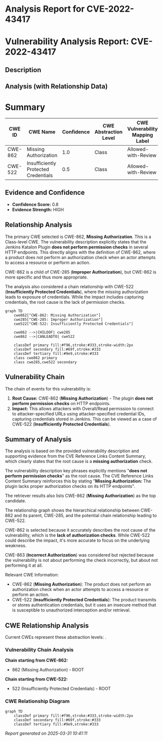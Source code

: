 # Analysis Report for CVE-2022-43417

# Vulnerability Analysis Report: CVE-2022-43417

## Description



## Analysis (with Relationship Data)

# Summary
| CWE ID | CWE Name | Confidence | CWE Abstraction Level | CWE Vulnerability Mapping Label | CWE-Vulnerability Mapping Notes |
|---|---|---|---|---|---|
| CWE-862 | Missing Authorization | 1.0 | Class | Allowed-with-Review | Primary CWE |
| CWE-522 | Insufficiently Protected Credentials | 0.5 | Class | Allowed-with-Review | Secondary Candidate |

## Evidence and Confidence

*   **Confidence Score:** 0.8
*   **Evidence Strength:** HIGH

## Relationship Analysis
The primary CWE selected is CWE-862, **Missing Authorization**. This is a Class-level CWE. The vulnerability description explicitly states that the Jenkins Katalon Plugin **does not perform permission checks** in several HTTP endpoints. This directly aligns with the definition of CWE-862, where a product does not perform an authorization check when an actor attempts to access a resource or perform an action.

CWE-862 is a child of CWE-285 (**Improper Authorization**), but CWE-862 is more specific and thus more appropriate.

The analysis also considered a chain relationship with CWE-522 (**Insufficiently Protected Credentials**), where the missing authorization leads to exposure of credentials. While the impact includes capturing credentials, the root cause is the lack of permission checks.

```mermaid
graph TD
    cwe862["CWE-862: Missing Authorization"]
    cwe285["CWE-285: Improper Authorization"]
    cwe522["CWE-522: Insufficiently Protected Credentials"]

    cwe862 -->|CHILDOF| cwe285
    cwe862 -->|CANLEADTO| cwe522

    classDef primary fill:#f96,stroke:#333,stroke-width:2px
    classDef secondary fill:#69f,stroke:#333
    classDef tertiary fill:#9e9,stroke:#333
    class cwe862 primary
    class cwe285,cwe522 secondary
```

## Vulnerability Chain
The chain of events for this vulnerability is:
1.  **Root Cause:** CWE-862 (**Missing Authorization**) - The plugin **does not perform permission checks** on HTTP endpoints.
2.  **Impact:** This allows attackers with Overall/Read permission to connect to attacker-specified URLs using attacker-specified credential IDs, capturing credentials stored in Jenkins. This can be viewed as a case of CWE-522 (**Insufficiently Protected Credentials**).

## Summary of Analysis
The analysis is based on the provided vulnerability description and supporting evidence from the CVE Reference Links Content Summary, which clearly states that the root cause is a **missing authorization** check.

The vulnerability description key phrases explicitly mentions "**does not perform permission checks**" as the root cause. The CVE Reference Links Content Summary reinforces this by stating "**Missing Authorization:** The plugin lacks proper authorization checks on its HTTP endpoints".

The retriever results also lists CWE-862 (**Missing Authorization**) as the top candidate.

The relationship graph shows the hierarchical relationship between CWE-862 and its parent, CWE-285, and the potential chain relationship leading to CWE-522.

CWE-862 is selected because it accurately describes the root cause of the vulnerability, which is the **lack of authorization checks**. While CWE-522 could describe the impact, it's more accurate to focus on the underlying weakness.

CWE-863 (**Incorrect Authorization**) was considered but rejected because the vulnerability is not about performing the check incorrectly, but about not performing it at all.

Relevant CWE Information:
*   CWE-862 (**Missing Authorization**): The product does not perform an authorization check when an actor attempts to access a resource or perform an action.
*   CWE-522 (**Insufficiently Protected Credentials**): The product transmits or stores authentication credentials, but it uses an insecure method that is susceptible to unauthorized interception and/or retrieval.


## CWE Relationship Analysis

Current CWEs represent these abstraction levels: .


### Vulnerability Chain Analysis

**Chain starting from CWE-862:**
- 862 (Missing Authorization) - ROOT


**Chain starting from CWE-522:**
- 522 (Insufficiently Protected Credentials) - ROOT



### CWE Relationship Diagram

```mermaid
graph TD
    classDef primary fill:#f96,stroke:#333,stroke-width:2px
    classDef secondary fill:#69f,stroke:#333
    classDef tertiary fill:#9e9,stroke:#333
```



*Report generated on 2025-03-31 10:41:11*
